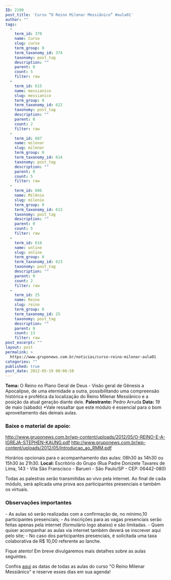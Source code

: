 ```yaml
---
ID: 2190
post_title: 'Curso “O Reino Milenar Messiânico” #aula01'
author: ""
tags:
  - 
    term_id: 370
    name: Curso
    slug: curso
    term_group: 0
    term_taxonomy_id: 374
    taxonomy: post_tag
    description: ""
    parent: 0
    count: 5
    filter: raw
  - 
    term_id: 615
    name: messianico
    slug: messianico
    term_group: 0
    term_taxonomy_id: 622
    taxonomy: post_tag
    description: ""
    parent: 0
    count: 2
    filter: raw
  - 
    term_id: 607
    name: milenar
    slug: milenar
    term_group: 0
    term_taxonomy_id: 614
    taxonomy: post_tag
    description: ""
    parent: 0
    count: 5
    filter: raw
  - 
    term_id: 606
    name: Milênio
    slug: milenio
    term_group: 0
    term_taxonomy_id: 613
    taxonomy: post_tag
    description: ""
    parent: 0
    count: 5
    filter: raw
  - 
    term_id: 616
    name: online
    slug: online
    term_group: 0
    term_taxonomy_id: 623
    taxonomy: post_tag
    description: ""
    parent: 0
    count: 2
    filter: raw
  - 
    term_id: 25
    name: Reino
    slug: reino
    term_group: 0
    term_taxonomy_id: 25
    taxonomy: post_tag
    description: ""
    parent: 0
    count: 13
    filter: raw
post_excerpt: ""
layout: post
permalink: >
  https://www.gruponews.com.br/noticias/curso-reino-milenar-aula01
categories: ""
published: true
post_date: 2012-05-19 00:00:58
---
```

<strong>Tema:</strong> O Reino no Plano Geral de Deus - Visão geral de Gênesis a Apocalipse, de uma eternidade a outra, possibilitando uma compreensão histórica e profética da localização do Reino Milenar Messiânico e a posição da atual geração diante dele.
<strong>Palestrante:</strong> Pedro Arruda
<strong>Data:</strong> 19 de maio (sábado)
*Vale ressaltar que este módulo é essencial para o bom aproveitamento das demais aulas.

<h3>Baixe o material de apoio:</h3>
<a href="http://www.gruponews.com.br/wp-content/uploads/2012/05/O-REINO-E-A-IGREJA-STEPHEN-KAUNG.pdf">http://www.gruponews.com.br/wp-content/uploads/2012/05/O-REINO-E-A-IGREJA-STEPHEN-KAUNG.pdf</a>
<a href="http://www.gruponews.com.br/wp-content/uploads/2012/05/Introducao_ao_RMM.pdf">http://www.gruponews.com.br/wp-content/uploads/2012/05/Introducao_ao_RMM.pdf</a>

Horários opcionais para o acompanhamento das aulas: 08h30 às 14h30 ou 15h30 às 21h30.
<strong>Local:</strong> Escritório do Grupo (Rua Padre Donizete Tavares de Lima, 143 - Vila São Franscisco - Barueri - São Paulo/SP - CEP: 06442-080)

Todas as palestras serão transmitidas ao vivo pela internet. Ao final de cada módulo, será aplicada uma prova aos participantes presenciais e também os virtuais.
<h3>Observações importantes</h3>
- As aulas só serão realizadas com a confirmação de, no mínimo,10 participantes presenciais;
- As inscrições para as vagas presenciais serão feitas apenas pela internet (formulário logo abaixo) e são limitadas.
- Quem quiser acompanhar as aulas via internet também deverá se inscrever aqui pelo site;
- No caso dos participantes presenciais, é solicitada uma taxa colaborativa de R$ 10,00 referente ao lanche.

Fique atento! Em breve divulgaremos mais detalhes sobre as aulas seguintes.

Confira <a href="http://www.gruponews.com.br/2012/04/novidades-curso-rmm.html">aqui</a> as datas de todas as aulas do curso "O Reino Milenar Messiânico" e reserve esses dias em sua agenda!